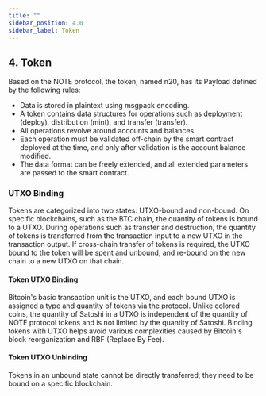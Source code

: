 ```yaml
---
title: ""
sidebar_position: 4.0
sidebar_label: Token
---
```


## 4. Token

Based on the NOTE protocol, the token, named n20, has its Payload defined by the following rules:

- Data is stored in plaintext using msgpack encoding.
- A token contains data structures for operations such as deployment (deploy), distribution (mint), and transfer (transfer).
- All operations revolve around accounts and balances.
- Each operation must be validated off-chain by the smart contract deployed at the time, and only after validation is the account balance modified.
- The data format can be freely extended, and all extended parameters are passed to the smart contract.

### UTXO Binding

Tokens are categorized into two states: UTXO-bound and non-bound. On specific blockchains, such as the BTC chain, the quantity of tokens is bound to a UTXO. During operations such as transfer and destruction, the quantity of tokens is transferred from the transaction input to a new UTXO in the transaction output.
If cross-chain transfer of tokens is required, the UTXO bound to the token will be spent and unbound, and re-bound on the new chain to a new UTXO on that chain.

#### Token UTXO Binding

Bitcoin's basic transaction unit is the UTXO, and each bound UTXO is assigned a type and quantity of tokens via the protocol. Unlike colored coins, the quantity of Satoshi in a UTXO is independent of the quantity of NOTE protocol tokens and is not limited by the quantity of Satoshi. Binding tokens with UTXO helps avoid various complexities caused by Bitcoin's block reorganization and RBF (Replace By Fee).

#### Token UTXO Unbinding

Tokens in an unbound state cannot be directly transferred; they need to be bound on a specific blockchain.